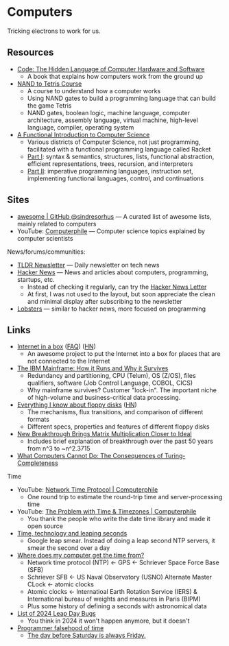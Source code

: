 # Computers

Tricking electrons to work for us.

## Resources

- [Code: The Hidden Language of Computer Hardware and Software](https://www.codehiddenlanguage.com/)
  - A book that explains how computers work from the ground up
- [NAND to Tetris Course](https://www.nand2tetris.org/course)
  - A course to understand how a computer works
  - Using NAND gates to build a programming language that can build the game
    Tetris
  - NAND gates, boolean logic, machine language, computer architecture, assembly
    language, virtual machine, high-level language, compiler, operating system
- [A Functional Introduction to Computer Science](https://cs.uwaterloo.ca/~plragde/flane/FICS/)
  - Various districts of Computer Science, not just programming, facilitated
    with a functional programming language called Racket
  - [Part I](https://cs.uwaterloo.ca/~plragde/flane/FICS/): syntax & semantics,
    structures, lists, functional abstraction, efficient representations, trees,
    recursion, and interpreters
  - [Part II](https://cs.uwaterloo.ca/~plragde/flane/FICS2/): imperative
    programming languages, instruction set, implementing functional languages,
    control, and continuations

## Sites

- [awesome | GitHub @sindresorhus](https://github.com/sindresorhus/awesome) — A
  curated list of awesome lists, mainly related to computers
- YouTube: [Computerphile](https://www.youtube.com/@Computerphile/videos) —
  Computer science topics explained by computer scientists

News/forums/communities:

- [TLDR Newsletter](https://tldr.tech/tech/archives) — Daily newsletter on tech
  news
- [Hacker News](https://news.ycombinator.com/) — News and articles about
  computers, programming, startups, etc.
  - Instead of checking it regularly, can try the
    [Hacker News Letter](https://hackernewsletter.com/)
  - At first, I was not used to the layout, but soon appreciate the clean and
    minimal display after subscribing to the newsletter
- [Lobsters](https://lobste.rs/) — similar to hacker news, more focused on
  programming

## Links

- [Internet in a box](https://internet-in-a-box.org/)
  ([FAQ](https://wiki.iiab.io/go/FAQ))
  ([HN](https://news.ycombinator.com/item?id=35750165))
  - An awesome project to put the Internet into a box for places that are not
    connected to the Internet
- [The IBM Mainframe: How it Runs and Why it Survives](https://arstechnica.com/information-technology/2023/07/the-ibm-mainframe-how-it-runs-and-why-it-survives/)
  - Redundancy and partitioning, CPU (Telum), OS (Z/OS), files qualifiers,
    software (Job Control Language, COBOL, CICS)
  - Why mainframe survives? Customer "lock-in". The important niche of
    high-volume and business-critical data processing.
- [Everything I know about floppy disks](https://thejpster.org.uk/blog/blog-2023-08-28/)
  ([HN](https://news.ycombinator.com/item?id=37376369))
  - The mechanisms, flux transitions, and comparison of different formats
  - Different specs, properties and features of different floppy disks
- [New Breakthrough Brings Matrix Multiplication Closer to Ideal](https://www.quantamagazine.org/new-breakthrough-brings-matrix-multiplication-closer-to-ideal-20240307/)
  - Includes brief explanation of breakthrough over the past 50 years from n^3
    to ~n^2.3715
- [What Computers Cannot Do: The Consequences of Turing-Completeness](https://yzena.com/2024/03/what-computers-cannot-do-the-consequences-of-turing-completeness/)

Time

- YouTube: [Network Time Protocol | Computerphile](https://youtu.be/BAo5C2qbLq8)
  - One round trip to estimate the round-trip time and server-processing time
- YouTube:
  [The Problem with Time & Timezones | Computerphile](https://youtu.be/-5wpm-gesOY)
  - You thank the people who write the date time library and made it open source
- [Time, technology and leaping seconds](https://googleblog.blogspot.com/2011/09/time-technology-and-leaping-seconds.html)
  - Google leap smear. Instead of doing a leap second NTP servers, it smear the
    second over a day
- [Where does my computer get the time from?](https://dotat.at/@/2023-05-26-whence-time.html)
  - Network time protocol (NTP) ← GPS ← Schriever Space Force Base (SFB)
  - Schriever SFB ← US Naval Observatory (USNO) Alternate Master CLock ← atomic
    clocks
  - Atomic clocks ← Internatioal Earth Rotation Service (IERS) & International
    bureau of weights and measures in Paris (BIPM)
  - Plus some history of defining a seconds with astronomical data
- [List of 2024 Leap Day Bugs](https://codeofmatt.com/list-of-2024-leap-day-bugs/)
  - You think in 2024 it won't happen anymore, but it doesn't
- [Programmer falsehood of time](https://gist.github.com/timvisee/fcda9bbdff88d45cc9061606b4b923ca)
  - [The day before Saturday is always Friday.](https://stackoverflow.com/questions/52066656/falsehood-programmer-beliefs-about-time)
